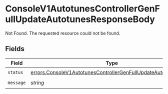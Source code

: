 # ConsoleV1AutotunesControllerGenFullUpdateAutotunesResponseBody

Not Found. The requested resource could not be found.


## Fields

| Field                                                                                                                                              | Type                                                                                                                                               | Required                                                                                                                                           | Description                                                                                                                                        |
| -------------------------------------------------------------------------------------------------------------------------------------------------- | -------------------------------------------------------------------------------------------------------------------------------------------------- | -------------------------------------------------------------------------------------------------------------------------------------------------- | -------------------------------------------------------------------------------------------------------------------------------------------------- |
| `status`                                                                                                                                           | [errors.ConsoleV1AutotunesControllerGenFullUpdateAutotunesStatus](../../models/errors/consolev1autotunescontrollergenfullupdateautotunesstatus.md) | :heavy_check_mark:                                                                                                                                 | N/A                                                                                                                                                |
| `message`                                                                                                                                          | *string*                                                                                                                                           | :heavy_check_mark:                                                                                                                                 | N/A                                                                                                                                                |